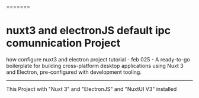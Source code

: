 
=======
# nuxt3 and electronJS default ipc comunnication Project
how configure nuxt3 and electron project tutorial - feb 025 - A ready-to-go boilerplate for building cross-platform desktop applications using Nuxt 3 and Electron, pre-configured with development tooling.

----

This Project with "Nuxt 3" and "ElectronJS" and "NuxtUI V3" installed
